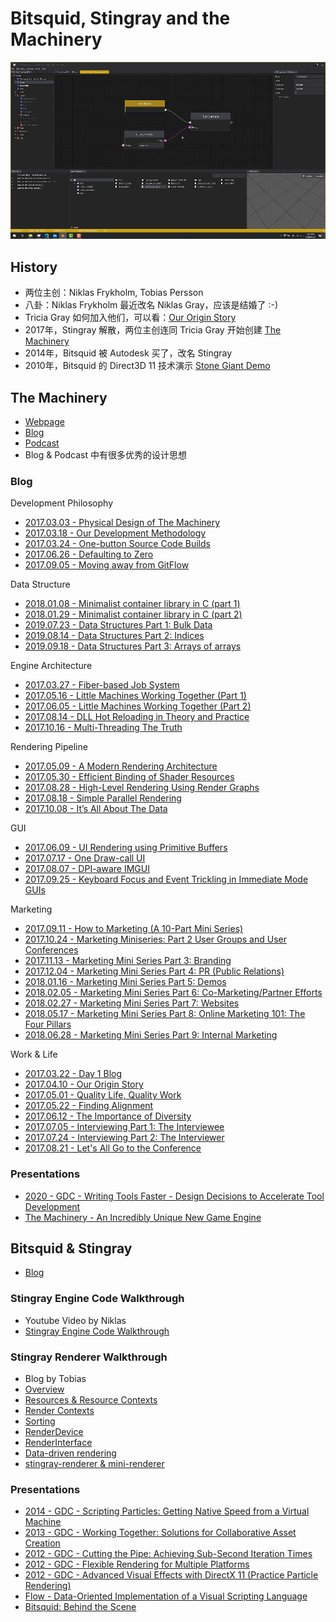 # Bitsquid, Stingray and the Machinery

![](images/2020_11_02_bitsquid_stingray_and_the_machinery/editor.png)

## History

 * 两位主创：Niklas Frykholm, Tobias Persson
 * 八卦：Niklas Frykholm 最近改名 Niklas Gray，应该是结婚了 :-)
 * Tricia Gray 如何加入他们，可以看：[Our Origin Story][4]
 * 2017年，Stingray 解散，两位主创连同 Tricia Gray 开始创建 [The Machinery][3]
 * 2014年，Bitsquid 被 Autodesk 买了，改名 Stingray
 * 2010年，Bitsquid 的 Direct3D 11 技术演示 [Stone Giant Demo][2]

## The Machinery

 * [Webpage][3]
 * [Blog][6]
 * [Podcast][5]
 * Blog & Podcast 中有很多优秀的设计思想

### Blog

Development Philosophy

 * [2017.03.03 - Physical Design of The Machinery][26]
 * [2017.03.18 - Our Development Methodology][27]
 * [2017.03.24 - One-button Source Code Builds][28]
 * [2017.06.26 - Defaulting to Zero][42]
 * [2017.09.05 - Moving away from GitFlow][63]

Data Structure

 * [2018.01.08 - Minimalist container library in C (part 1)][46]
 * [2018.01.29 - Minimalist container library in C (part 2)][47]
 * [2019.07.23 - Data Structures Part 1: Bulk Data][43]
 * [2019.08.14 - Data Structures Part 2: Indices][44]
 * [2019.09.18 - Data Structures Part 3: Arrays of arrays][45]

Engine Architecture

 * [2017.03.27 - Fiber-based Job System][29]
 * [2017.05.16 - Little Machines Working Together (Part 1)][34]
 * [2017.06.05 - Little Machines Working Together (Part 2)][37]
 * [2017.08.14 - DLL Hot Reloading in Theory and Practice][59]
 * [2017.10.16 - Multi-Threading The Truth][66]

Rendering Pipeline

 * [2017.05.09 - A Modern Rendering Architecture][33]
 * [2017.05.30 - Efficient Binding of Shader Resources][36]
 * [2017.08.28 - High-Level Rendering Using Render Graphs][61]
 * [2017.08.18 - Simple Parallel Rendering][62]
 * [2017.10.08 - It’s All About The Data][65]

GUI

 * [2017.06.09 - UI Rendering using Primitive Buffers][38]
 * [2017.07.17 - One Draw-call UI][40]
 * [2017.08.07 - DPI-aware IMGUI][41]
 * [2017.09.25 - Keyboard Focus and Event Trickling in Immediate Mode GUIs][64]

Marketing

 * [2017.09.11 - How to Marketing (A 10-Part Mini Series)][48]
 * [2017.10.24 - Marketing Miniseries: Part 2 User Groups and User Conferences][49]
 * [2017.11.13 - Marketing Mini Series Part 3: Branding][50]
 * [2017.12.04 - Marketing Mini Series Part 4: PR (Public Relations)][51]
 * [2018.01.16 - Marketing Mini Series Part 5: Demos][52]
 * [2018.02.05 - Marketing Mini Series Part 6: Co-Marketing/Partner Efforts][53]
 * [2018.02.27 - Marketing Mini Series Part 7: Websites][54]
 * [2018.05.17 - Marketing Mini Series Part 8: Online Marketing 101: The Four Pillars][55]
 * [2018.06.28 - Marketing Mini Series Part 9: Internal Marketing][56]

Work & Life

 * [2017.03.22 - Day 1 Blog][30]
 * [2017.04.10 - Our Origin Story][31]
 * [2017.05.01 - Quality Life, Quality Work][32]
 * [2017.05.22 - Finding Alignment][35]
 * [2017.06.12 - The Importance of Diversity][39]
 * [2017.07.05 - Interviewing Part 1: The Interviewee][57]
 * [2017.07.24 - Interviewing Part 2: The Interviewer][58]
 * [2017.08.21 - Let's All Go to the Conference][60]

### Presentations

 * [2020 - GDC - Writing Tools Faster - Design Decisions to Accelerate Tool Development][8]
 * [The Machinery - An Incredibly Unique New Game Engine][25]


## Bitsquid & Stingray

 * [Blog][7]

### Stingray Engine Code Walkthrough

 * Youtube Video by Niklas
 * [Stingray Engine Code Walkthrough][9]

### Stingray Renderer Walkthrough

 * Blog by Tobias
 * [Overview][10]
 * [Resources & Resource Contexts][11]
 * [Render Contexts][12]
 * [Sorting][13]
 * [RenderDevice][14]
 * [RenderInterface][15]
 * [Data-driven rendering][16]
 * [stingray-renderer & mini-renderer][17]

### Presentations

 * [2014 - GDC - Scripting Particles: Getting Native Speed from a Virtual Machine][22]
 * [2013 - GDC - Working Together: Solutions for Collaborative Asset Creation][21]
 * [2012 - GDC - Cutting the Pipe: Achieving Sub-Second Iteration Times][18]
 * [2012 - GDC - Flexible Rendering for Multiple Platforms][19]
 * [2012 - GDC - Advanced Visual Effects with DirectX 11 (Practice Particle Rendering)][23]
 * [Flow - Data-Oriented Implementation of a Visual Scripting Language][20]
 * [Bitsquid: Behind the Scene][24]


[1]:https://en.wikipedia.org/wiki/Bitsquid
[2]:https://www.nvidia.co.uk/coolstuff/demos#!/stone-giant
[3]:https://ourmachinery.com/
[4]:https://ourmachinery.com/post/our-origin-story/
[5]:https://open.spotify.com/show/4Vmkz8eEPZE5Gl8FxFqG3S
[6]:https://ourmachinery.com/post/
[7]:http://bitsquid.blogspot.com/
[8]:https://www.youtube.com/watch?v=yYq_dviv1B0
[9]:https://www.youtube.com/playlist?list=PLUxuJBZBzEdxzVpoBQY9agA8JUgNkeYSV
[10]:http://bitsquid.blogspot.com/2017/02/stingray-renderer-walkthrough-1-overview.html
[11]:http://bitsquid.blogspot.com/2017/02/stingray-renderer-walkthrough-2.html
[12]:http://bitsquid.blogspot.com/2017/02/stingray-renderer-walkthrough-3-render.html
[13]:http://bitsquid.blogspot.com/2017/02/stingray-renderer-walkthrough-4-sorting.html
[14]:http://bitsquid.blogspot.com/2017/02/stingray-renderer-walkthrough-5.html
[15]:http://bitsquid.blogspot.com/2017/02/stingray-renderer-walkthrough-6.html
[16]:http://bitsquid.blogspot.com/2017/03/stingray-renderer-walkthrough-7-data.html
[17]:http://bitsquid.blogspot.com/2017/03/stingray-renderer-walkthrough-8.html
[18]:https://www.gdcvault.com/play/1015558/Cutting-the-Pipe-Achieving-Sub
[19]:https://www.gdcvault.com/play/1015770/Flexible-Rendering-for-Multiple-Platforms
[20]:http://bitsquid.blogspot.com/2011/05/flow-data-oriented-implementation-of.html
[21]:https://www.gdcvault.com/play/1017738/Working-Together-Solutions-for-Collaborative
[22]:https://www.gdcvault.com/play/1020380/Scripting-Particles-Getting-Native-Speed
[23]:https://www.gdcvault.com/play/1015508/Advanced-Visual-Effects-with-DirectX
[24]:https://www.kth.se/social/upload/5289cb3ff276542440dd668c/bitsquid-behind-the-scenes.pdf
[25]:https://www.youtube.com/watch?v=fK8HeXMAziw
[26]:https://ourmachinery.com/post/physical-design/
[27]:https://ourmachinery.com/post/our-development-methodology/
[28]:https://ourmachinery.com/post/one-button-source-code-builds/
[29]:https://ourmachinery.com/post/fiber-based-job-system/
[30]:https://ourmachinery.com/post/day-1-blog/
[31]:https://ourmachinery.com/post/our-origin-story/
[32]:https://ourmachinery.com/post/quality-life-quality-work/
[33]:https://ourmachinery.com/post/a-modern-rendering-architecture/
[34]:https://ourmachinery.com/post/little-machines-working-together-part-1/
[35]:https://ourmachinery.com/post/finding-alignment/
[36]:https://ourmachinery.com/post/efficient-binding-of-shader-resources/
[37]:https://ourmachinery.com/post/little-machines-working-together-part-2/
[38]:https://ourmachinery.com/post/ui-rendering-using-primitive-buffers/
[39]:https://ourmachinery.com/post/the-importance-of-diversity/
[40]:https://ourmachinery.com/post/one-draw-call-ui/
[41]:https://ourmachinery.com/post/dpi-aware-imgui/
[42]:https://ourmachinery.com/post/defaulting-to-zero/
[43]:https://ourmachinery.com/post/data-structures-part-1-bulk-data/
[44]:https://ourmachinery.com/post/data-structures-part-2-indices/
[45]:https://ourmachinery.com/post/data-structures-part-3-arrays-of-arrays/
[46]:https://ourmachinery.com/post/minimalist-container-library-in-c-part-1/
[47]:https://ourmachinery.com/post/minimalist-container-library-in-c-part-2/
[48]:https://ourmachinery.com/post/how-to-marketing-events/
[49]:https://ourmachinery.com/post/marketing-miniseries-part-2-user-groups-and-user-conferences/
[50]:https://ourmachinery.com/post/marketing-mini-series-part-3-branding/
[51]:https://ourmachinery.com/post/marketing-mini-series-part-4-pr-public-relations/
[52]:https://ourmachinery.com/post/marketing-mini-series-part-5-demos/
[53]:https://ourmachinery.com/post/marketing-mini-series-part-6-co-marketing-partner-efforts/
[54]:https://ourmachinery.com/post/marketing-mini-series-part-7-websites/
[55]:https://ourmachinery.com/post/marketing-mini-series-part-8-online-marketing/
[56]:https://ourmachinery.com/post/marketing-mini-series-part-9-internal-marketing/
[57]:https://ourmachinery.com/post/interviewing-part-1-the-interviewee/
[58]:https://ourmachinery.com/post/interviewing-part-2-the-interviewer/
[59]:https://ourmachinery.com/post/dll-hot-reloading-in-theory-and-practice/
[60]:https://ourmachinery.com/post/lets-all-go-to-the-conference/
[61]:https://ourmachinery.com/post/high-level-rendering-using-render-graphs/
[62]:https://ourmachinery.com/post/simple-parallel-rendering/
[63]:https://ourmachinery.com/post/moving-away-from-git-flow/
[64]:https://ourmachinery.com/post/keyboard-focus-and-event-trickling-in-immediate-mode-guis/
[65]:https://ourmachinery.com/post/its-all-about-the-data/
[66]:https://ourmachinery.com/post/multi-threading-the-truth/
